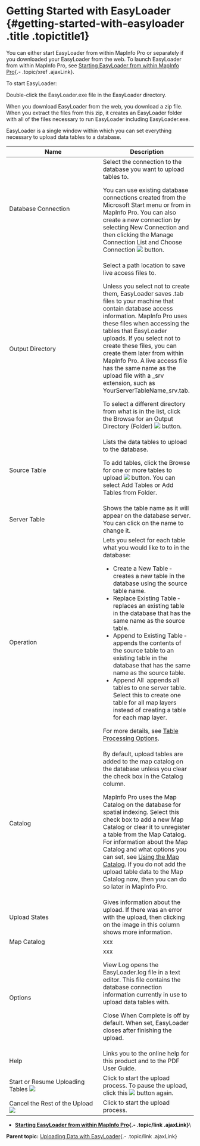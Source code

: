 Getting Started with EasyLoader {#getting-started-with-easyloader .title .topictitle1}
===============================

<div class="body taskbody">

<div class="section prereq p">

You can either start EasyLoader from within MapInfo Pro or separately if you downloaded your EasyLoader from the web. To launch EasyLoader from within MapInfo Pro, see [Starting EasyLoader from within MapInfo Pro](guide/startinginpro.html){.- .topic/xref .ajaxLink}.

</div>

To start EasyLoader:

<div class="li step p">

<span class="ph cmd">Double-click the <span class="ph filepath">EasyLoader.exe</span> file in the EasyLoader directory.</span>
<div class="itemgroup info">

When you download EasyLoader from the web, you download a zip file. When you extract the files from this zip, it creates an EasyLoader folder with all of the files necessary to run EasyLoader including <span class="ph filepath">EasyLoader.exe</span>.

</div>

</div>

<div class="section postreq">

EasyLoader is a single window within which you can set everything necessary to upload data tables to a database.

<div class="tablenoborder">

<table>
<colgroup>
<col width="50%" />
<col width="50%" />
</colgroup>
<thead>
<tr class="header">
<th>Name</th>
<th>Description</th>
</tr>
</thead>
<tbody>
<tr class="odd">
<td><span class="ph uicontrol">Database Connection</span></td>
<td>Select the connection to the database you want to upload tables to.
<p>You can use existing database connections created from the Microsoft <span class="ph uicontrol">Start</span> menu or from in MapInfo Pro. You can also create a new connection by selecting <span class="ph uicontrol">New Connection</span> and then clicking the <span class="ph uicontrol">Manage Connection List and Choose Connection</span> <img src="images/icon_openDbms_sm.png" class="image" /> button.</p></td>
</tr>
<tr class="even">
<td><span class="ph uicontrol">Output Directory</span></td>
<td>Select a path location to save live access files to.
<p>Unless you select not to create them, EasyLoader saves .tab files to your machine that contain database access information. MapInfo Pro uses these files when accessing the tables that EasyLoader uploads. If you select not to create these files, you can create them later from within MapInfo Pro. A live access file has the same name as the upload file with a <span class="ph filepath">_srv</span> extension, such as <span class="ph filepath">YourServerTableName_srv.tab</span>.</p>
<p>To select a different directory from what is in the list, click the <span class="ph uicontrol">Browse for an Output Directory (Folder)</span> <img src="images/openFolder_sm.png" class="image" /> button.</p></td>
</tr>
<tr class="odd">
<td><span class="ph uicontrol">Source Table</span></td>
<td>Lists the data tables to upload to the database.
<p>To add tables, click the <span class="ph uicontrol">Browse for one or more tables to upload</span> <img src="images/icon_addLayer_sm.png" class="image" /> button. You can select <span class="ph uicontrol">Add Tables</span> or <span class="ph uicontrol">Add Tables from Folder</span>.</p></td>
</tr>
<tr class="even">
<td><span class="ph uicontrol">Server Table</span></td>
<td>Shows the table name as it will appear on the database server. You can click on the name to change it.</td>
</tr>
<tr class="odd">
<td><span class="ph uicontrol">Operation</span></td>
<td>Lets you select for each table what you would like to to in the database:
<ul>
<li><span class="ph uicontrol">Create a New Table</span> ­ creates a new table in the database using the source table name.</li>
<li><span class="ph uicontrol">Replace Existing Table</span> ­ replaces an existing table in the database that has the same name as the source table.</li>
<li><span class="ph uicontrol">Append to Existing Table</span> ­ appends the contents of the source table to an existing table in the database that has the same name as the source table.</li>
<li><span class="ph uicontrol">Append All</span> ­ appends all tables to one server table. Select this to create one table for all map layers instead of creating a table for each map layer.</li>
</ul>
<p>For more details, see <a href="guide/tableprocessingoptions.html" class="- topic/xref ajaxLink">Table Processing Options</a>.</p></td>
</tr>
<tr class="even">
<td><span class="ph uicontrol">Catalog</span></td>
<td>By default, upload tables are added to the map catalog on the database unless you clear the check box in the <span class="ph uicontrol">Catalog</span> column.
<p>MapInfo Pro uses the Map Catalog on the database for spatial indexing. Select this check box to add a new Map Catalog or clear it to unregister a table from the Map Catalog. For information about the Map Catalog and what options you can set, see <a href="guide/usingmapcatalog.html" class="- topic/xref ajaxLink">Using the Map Catalog</a>. If you do not add the upload table data to the Map Catalog now, then you can do so later in MapInfo Pro.</p></td>
</tr>
<tr class="odd">
<td><span class="ph uicontrol">Upload States</span></td>
<td>Gives information about the upload. If there was an error with the upload, then clicking on the image in this column shows more information.</td>
</tr>
<tr class="even">
<td><span class="ph uicontrol">Map Catalog</span></td>
<td>xxx</td>
</tr>
<tr class="odd">
<td><span class="ph uicontrol">Options</span></td>
<td>xxx
<p><span class="ph uicontrol">View Log</span> opens the <span class="ph filepath">EasyLoader.log</span> file in a text editor. This file contains the database connection information currently in use to upload data tables with.</p>
<p><span class="ph uicontrol">Close When Complete</span> is off by default. When set, EasyLoader closes after finishing the upload.</p></td>
</tr>
<tr class="even">
<td><span class="ph uicontrol">Help</span></td>
<td>Links you to the online help for this product and to the PDF User Guide.</td>
</tr>
<tr class="odd">
<td><span class="ph uicontrol">Start or Resume Uploading Tables</span> <img src="images/icon_resumeJob_sm.png" class="image" /></td>
<td>Click to start the upload process. To pause the upload, click this <img src="images/icon_pauseJob_sm.png" class="image" /> button again.</td>
</tr>
<tr class="even">
<td><span class="ph uicontrol">Cancel the Rest of the Upload</span> <img src="images/icon_cancelJob_sm.png" class="image" /></td>
<td>Click to start the upload process.</td>
</tr>
</tbody>
</table>

</div>

</div>

</div>

<div class="related-links" functx="http://www.functx.com">

<div class="related-links-title">

</div>

-   **[Starting EasyLoader from within MapInfo Pro](guide/../guide/startinginpro.html){.- .topic/link .ajaxLink}**\

<div class="familylinks">

<div class="parentlink">

**Parent topic:** [Uploading Data with EasyLoader](guide/../guide/chapterintro.html){.- .topic/link .ajaxLink}

</div>

</div>

</div>

